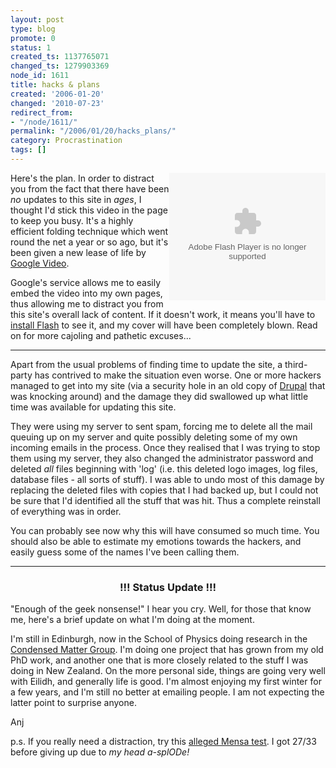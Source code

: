 ```yaml
---
layout: post
type: blog
promote: 0
status: 1
created_ts: 1137765071
changed_ts: 1279903369
node_id: 1611
title: hacks & plans
created: '2006-01-20'
changed: '2010-07-23'
redirect_from:
- "/node/1611/"
permalink: "/2006/01/20/hacks_plans/"
category: Procrastination
tags: []
---
```

<div style="float: right;">
<object style="width:250px; height:204px;" id="VideoPlayback" align="middle" type="application/x-shockwave-flash" data="http://video.google.com/googleplayer.swf?videoUrl=http%3A%2F%2Fvp.video.google.com%2Fvideodownload%3Fversion%3D0%26secureurl%3DhgAAADZswMqLe7XGOJy83VyYGcexXb3jO8zyrbop1MXhr5FyUUVqfD6K0wiwpq0_jIRwi0z3Ve1_rYC1zHsGs5rYkYBqX0TljmWVUdGf19BrswBFvu1hceadwOB718k9j0ALkywm4XR5X8bbJ-kyHFBdmEGrVWsyMu2F2BS_OdZhXw7BodllzCzQfIQBmDlANmmylg%26sigh%3DAyuZuQhG2IdR_NLNDnHprkER7hY%26begin%3D0%26len%3D33098&thumbnailUrl=http%3A%2F%2Fvideo.google.com%2FThumbnailServer%3Fcontentid%3D14341ac4628862f%26second%3D5%26itag%3Dw320%26urlcreated%3D1137765248%26sigh%3DIxgrm0EXwl3h6ejOmb1NHJ2OMxk&playerId=7502458538500026068&playerMode=embedded"> <param name="allowScriptAccess" value="sameDomain" /> <param name="movie" value="http://video.google.com/googleplayer.swf?videoUrl=http%3A%2F%2Fvp.video.google.com%2Fvideodownload%3Fversion%3D0%26secureurl%3DhgAAADZswMqLe7XGOJy83VyYGcexXb3jO8zyrbop1MXhr5FyUUVqfD6K0wiwpq0_jIRwi0z3Ve1_rYC1zHsGs5rYkYBqX0TljmWVUdGf19BrswBFvu1hceadwOB718k9j0ALkywm4XR5X8bbJ-kyHFBdmEGrVWsyMu2F2BS_OdZhXw7BodllzCzQfIQBmDlANmmylg%26sigh%3DAyuZuQhG2IdR_NLNDnHprkER7hY%26begin%3D0%26len%3D33098&thumbnailUrl=http%3A%2F%2Fvideo.google.com%2FThumbnailServer%3Fcontentid%3D14341ac4628862f%26second%3D5%26itag%3Dw320%26urlcreated%3D1137765248%26sigh%3DIxgrm0EXwl3h6ejOmb1NHJ2OMxk&playerId=7502458538500026068&playerMode=embedded"/> <param name="quality" value="best" /> <param name="bgcolor" value="#ffffff" /> <param name="scale" value="noScale" /> <param name="wmode" value="window" /> <param name="salign" value="TL" /> </object>
</div>
<p>
Here's the plan.  In order to distract you from the fact that there have been <i>no</i> updates to this site in <i>ages</i>, I thought I'd stick this video in the page to keep you busy.  It's a highly efficient folding technique which went round the net a year or so ago, but it's been given a new lease of life by <a href="http://video.google.com/">Google Video</a>. 
</p>
<p>Google's service allows me to easily embed the video into my own pages, thus allowing me to distract you from this site's overall lack of content.  If it doesn't work, it means you'll have to <a href="http://www.macromedia.com/shockwave/download/download.cgi?P1_Prod_Version=ShockwaveFlash">install Flash</a> to see it, and my cover will have been completely blown.  Read on for more cajoling and pathetic excuses...
</p>
<!--break-->
<hr/>
<p>
Apart from the usual problems of finding time to update the site, a third-party has contrived to make the situation even worse.  One or more hackers managed to get into my site (via a security hole in an old copy of <a href="http://www.drupal.org/">Drupal</a> that was knocking around) and the damage they did swallowed up what little time was available for updating this site.
</p>
<p>
They were using my server to sent spam, forcing me to delete all the mail queuing up on my server and quite possibly deleting some of my own incoming emails in the process.  Once they realised that I was trying to stop them using my server, they also changed the administrator password and deleted <i>all</i> files beginning with 'log' (i.e. this deleted logo images, log files, database files - all sorts of stuff).  I was able to undo most of this damage by replacing the deleted files with copies that I had backed up, but I could not be sure that I'd identified all the stuff that was hit.  Thus a complete reinstall of everything was in order.
</p>
<p>
You can probably see now why this will have consumed so much time.  You should also be able to estimate my emotions towards the hackers, and easily guess some of the names I've been calling them.
</p>
<hr/>
<h3 style="text-align: center;">!!! Status Update !!!</h3>
<p>
"Enough of the geek nonsense!" I hear you cry.  Well, for those that know me, here's a brief update on what I'm doing at the moment.
</p>
<p>
I'm still in Edinburgh, now in the School of Physics doing research in the <a href="http://www.ph.ed.ac.uk/cmatter/">Condensed Matter Group</a>.  I'm doing one project that has grown from my old PhD work, and another one that is more closely related to the stuff I was doing in New Zealand. On the more personal side, things are going very well with Eilidh, and generally life is good. I'm almost enjoying my first winter for a few years, and I'm still no better at emailing people.  I am not expecting the latter point to surprise anyone.
</p>
<p>
Anj
</p>
<p>
p.s.  If you really need a distraction, try this <a href="http://www.mensa-test.com/">alleged Mensa test</a>.  I got 27/33 before giving up due to <i>my head a-splODe!</i>
</p>
